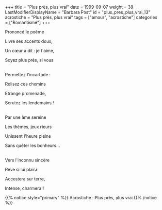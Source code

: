+++
title = "Plus près, plus vrai"
date = 1999-09-07
weight = 38
LastModifierDisplayName = "Barbara Post"
id = "plus_pres_plus_vrai_13"
acrostiche = "Plus près, plus vrai"
tags = ["amour", "acrostiche"]
categories = ["Romantisme"]
+++

Prononcé le poème

Livre ses accents doux,

Un cœur a dit : je t'aime,

Soyez plus près, si vous

 \
Permettez l'incartade :

Relisez ces chemins

Etrange promenade,

Scrutez les lendemains !

 \
Par une âme sereine

Les thèmes, jeux rieurs

Unissent l'heure pleine

Sans quêter les bonheurs...

 \
Vers l'inconnu sincère

Rêve si lui plaira

Accostera sur terre,

Intense, charmera !

{{% notice style="primary" %}}
Acrostiche : Plus près, plus vrai
{{% /notice %}}
